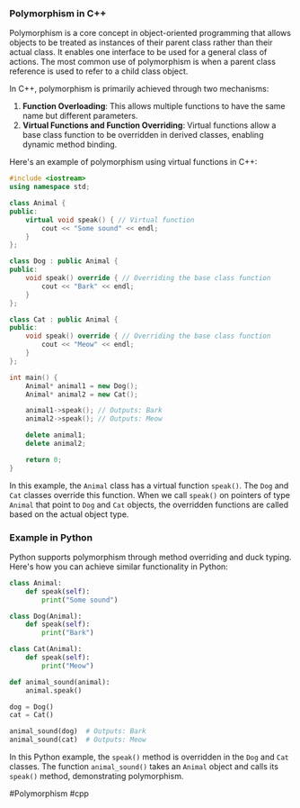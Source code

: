 ### Polymorphism in C++

Polymorphism is a core concept in object-oriented programming that allows objects to be treated as instances of their parent class rather than their actual class. It enables one interface to be used for a general class of actions. The most common use of polymorphism is when a parent class reference is used to refer to a child class object.

In C++, polymorphism is primarily achieved through two mechanisms:
1. **Function Overloading**: This allows multiple functions to have the same name but different parameters.
2. **Virtual Functions and Function Overriding**: Virtual functions allow a base class function to be overridden in derived classes, enabling dynamic method binding.

Here's an example of polymorphism using virtual functions in C++:

```cpp
#include <iostream>
using namespace std;

class Animal {
public:
    virtual void speak() { // Virtual function
        cout << "Some sound" << endl;
    }
};

class Dog : public Animal {
public:
    void speak() override { // Overriding the base class function
        cout << "Bark" << endl;
    }
};

class Cat : public Animal {
public:
    void speak() override { // Overriding the base class function
        cout << "Meow" << endl;
    }
};

int main() {
    Animal* animal1 = new Dog();
    Animal* animal2 = new Cat();

    animal1->speak(); // Outputs: Bark
    animal2->speak(); // Outputs: Meow

    delete animal1;
    delete animal2;

    return 0;
}
```

In this example, the `Animal` class has a virtual function `speak()`. The `Dog` and `Cat` classes override this function. When we call `speak()` on pointers of type `Animal` that point to `Dog` and `Cat` objects, the overridden functions are called based on the actual object type.

### Example in Python

Python supports polymorphism through method overriding and duck typing. Here's how you can achieve similar functionality in Python:

```python
class Animal:
    def speak(self):
        print("Some sound")

class Dog(Animal):
    def speak(self):
        print("Bark")

class Cat(Animal):
    def speak(self):
        print("Meow")

def animal_sound(animal):
    animal.speak()

dog = Dog()
cat = Cat()

animal_sound(dog)  # Outputs: Bark
animal_sound(cat)  # Outputs: Meow
```

In this Python example, the `speak()` method is overridden in the `Dog` and `Cat` classes. The function `animal_sound()` takes an `Animal` object and calls its `speak()` method, demonstrating polymorphism.

#Polymorphism #cpp